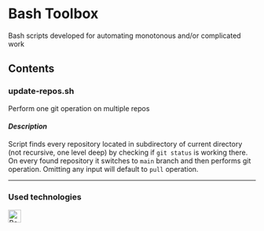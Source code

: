 # Bash Toolbox
Bash scripts developed for automating monotonous and/or complicated work

## Contents
### **update-repos.sh**
Perform one git operation on multiple repos

#### *Description*
Script finds every repository located in subdirectory of current directory (not recursive, one level deep) by checking if `git status` is working there. On every found repository it switches to `main` branch and then performs git operation. Omitting any input will default to `pull` operation.

---

### Used technologies

[<img align="left" width="26" height="26" alt="Bash" src="https://api.iconify.design/logos:bash-icon.svg" style="padding: 0 20px 16px 0">](https://en.wikipedia.org/wiki/Bash_(Unix_shell) "Bash")
